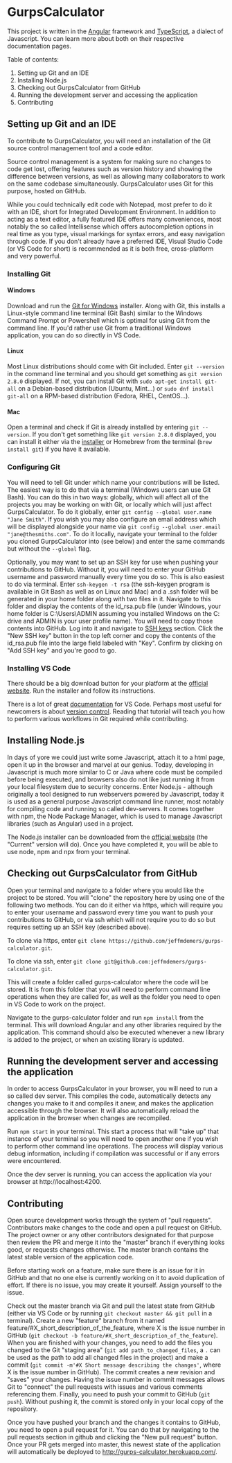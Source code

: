 # GurpsCalculator

This project is written in the [Angular](https://angular.io/) framework and [TypeScript](https://www.typescriptlang.org/),
 a dialect of Javascript. You can learn more about both on their respective documentation pages.

Table of contents:

1. Setting up Git and an IDE
2. Installing Node.js
3. Checking out GurpsCalculator from GitHub
4. Running the development server and accessing the application
5. Contributing

## Setting up Git and an IDE

To contribute to GurpsCalculator, you will need an installation of the Git source control management tool and a code editor.

Source control management is a system for making sure no changes to code get lost, offering features such as version
history and showing the difference between versions, as well as allowing many collaborators to work on the same codebase
simultaneously. GurpsCalculator uses Git for this purpose, hosted on GitHub.

While you could technically edit code with Notepad, most prefer to do it with an IDE, short for Integrated Development
Environment. In addition to acting as a text editor, a fully featured IDE offers many conveniences, most notably the
so called Intellisense which offers autocompletion options in real time as you type, visual markings for syntax errors,
and easy navigation through code. If you don't already have a preferred IDE, Visual Studio Code (or VS Code for short)
is recommended as it is both free, cross-platform and very powerful.

### Installing Git

#### Windows

Download and run the [Git for Windows](https://gitforwindows.org/) installer. Along with Git, this installs a Linux-style
command line terminal (Git Bash) similar to the Windows Command Prompt or Powershell which is optimal for using Git from
the command line. If you'd rather use Git from a traditional Windows application, you can do so directly in VS Code.

#### Linux

Most Linux distributions should come with Git included. Enter `git --version` in the command line terminal and you should
get something as `git version 2.8.0` displayed. If not, you can install Git with `sudo apt-get install git-all` on a
Debian-based distribution (Ubuntu, Mint...) or `sudo dnf install git-all` on a RPM-based distribution (Fedora, RHEL, CentOS...).

#### Mac

Open a terminal and check if Git is already installed by entering `git --version`. If you don't get something like
`git version 2.8.0` displayed, you can install it either via the [installer](https://git-scm.com/download/mac) or Homebrew
 from the terminal (`brew install git`) if you have it available.

### Configuring Git

You will need to tell Git under which name your contributions will be listed. The easiest way is to do that
via a terminal (Windows users can use Git Bash). You can do this in two ways: globally, which will affect all of the
projects you may be working on with Git, or locally which will just affect GurpsCalculator. To do it globally, enter
 `git config --global user.name "Jane Smith"`. If you wish you may also configure an email address which will be
 displayed alongside your name via `git config --global user.email "jane@thesmiths.com"`. To do it locally, navigate
 your terminal to the folder you cloned GurpsCalculator into (see below) and enter the same commands but without the
 `--global` flag.

Optionally, you may want to set up an SSH key for use when pushing your contributions to GitHub. Without it, you will
need to enter your GitHub username and password manually every time you do so. This is also easiest to do via terminal.
Enter `ssh-keygen -t rsa` (the ssh-keygen program is available in Git Bash as well as on Linux and Mac) and a .ssh folder
will be generated in your home folder along with two files in it. Navigate to this folder and display the contents of the
id_rsa.pub file (under Windows, your home folder is C:\Users\ADMIN assuming you installed Windows on the C: drive and ADMIN
is your user profile name). You will need to copy those contents into GitHub. Log into it and navigate to [SSH keys](https://github.com/settings/keys)
 section. Click the "New SSH key" button in the top left corner and copy the contents of the
 id_rsa.pub file into the large field labeled with "Key". Confirm by clicking on "Add SSH key" and you're good to go.

### Installing VS Code

There should be a big download button for your platform at the [official website](https://code.visualstudio.com/).
 Run the installer and follow its instructions. 

There is a lot of great [documentation](https://code.visualstudio.com/docs) for VS Code. Perhaps most useful for
newcomers is about [version control](https://code.visualstudio.com/docs/editor/versioncontrol). Reading that tutorial
will teach you how to perform various workflows in Git required while contributing.

## Installing Node.js

In days of yore we could just write some Javascript, attach it to a html page, open it up in the browser and marvel
at our genius. Today, developing in Javascript is much more similar to C or Java where code must be compiled before
being executed, and browsers also do not like just running it from your local filesystem due to security concerns. Enter
Node.js - although originally a tool designed to run webservers powered by Javascript, today it is used as a general
 purpose Javascript command line runner, most notably for compiling code and running so called dev-servers.
 It comes together with npm, the Node Package Manager, which is used to manage Javascript libraries (such as Angular)
 used in a project.
 
The Node.js installer can be downloaded from the [official website](https://nodejs.org) (the "Current" version will do).
 Once you have completed it, you will be able to use node, npm and npx from your terminal.

## Checking out GurpsCalculator from GitHub

Open your terminal and navigate to a folder where you would like the project to be stored. You will "clone" the repository
here by using one of the following two methods. You can do it either via https, which will require you to enter your
username and password every time you want to push your contributions to GitHub, or via ssh which will not require you
to do so but requires setting up an SSH key (described above).

To clone via https, enter `git clone https://github.com/jeffmdemers/gurps-calculator.git`.

To clone via ssh, enter `git clone git@github.com:jeffmdemers/gurps-calculator.git`.

This will create a folder called gurps-calculator where the code will be stored. It is from this folder that you will
need to perform command line operations when they are called for, as well as the folder you need to open in VS Code to
work on the project.

Navigate to the gurps-calculator folder and run `npm install` from the terminal. This will download Angular and any
other libraries required by the application. This command should also be executed whenever a new library is added
to the project, or when an existing library is updated.

## Running the development server and accessing the application

In order to access GurpsCalculator in your browser, you will need to run a so called dev server. This compiles the code,
automatically detects any changes you make to it and compiles it anew, and makes the application accessible through
 the browser. It will also automatically reload the application in the browser when changes are recompiled.

Run `npm start` in your terminal. This start a process that will "take up" that instance of your terminal so you will
need to open another one if you wish to perform other command line operations. The process will display various debug
information, including if compilation was successful or if any errors were encountered.

Once the dev server is running, you can access the application via your browser at http://localhost:4200.

## Contributing

Open source development works through the system of "pull requests". Contributors make changes to the code and open a
pull request on GitHub. The project owner or any other contributors designated for that purpose then review the PR and
merge it into the "master" branch if everything looks good, or requests changes otherwise. The master branch contains
the latest stable version of the application code.

Before starting work on a feature, make sure there is an issue for it in GitHub and that no one else is currently working
on it to avoid duplication of effort. If there is no issue, you may create it yourself. Assign yourself to the issue.

Check out the master branch via Git and pull the latest state from GitHub (either via VS Code or by running
 `git checkout master && git pull` in a terminal). Create a new "feature" branch from it named feature/#X_short_description_of_the_feature,
 where X is the issue number in GitHub (`git checkout -b feature/#X_short_description_of_the_feature`). When you are
 finished with your changes, you need to add the files you changed to the Git "staging area" (`git add path_to_changed_files`,
 a `.` can be used as the path to add all changed files in the project) and make a commit (`git commit -m'#X Short message describing the changes'`,
 where X is the issue number in GitHub). The commit creates a new revision and "saves" your changes. Having the issue
 number in commit messages allows Git to "connect" the pull requests with issues and various comments referencing them.
 Finally, you need to push your commit to GitHub (`git push`). Without pushing it, the commit is stored only in your
 local copy of the repository.

Once you have pushed your branch and the changes it contains to GitHub, you need to open a pull request for it. You
can do that by navigating to the pull requests section in github and clicking the "New pull request" button. Once your PR
gets merged into master, this newest state of the application will automatically be deployed to http://gurps-calculator.herokuapp.com/.
